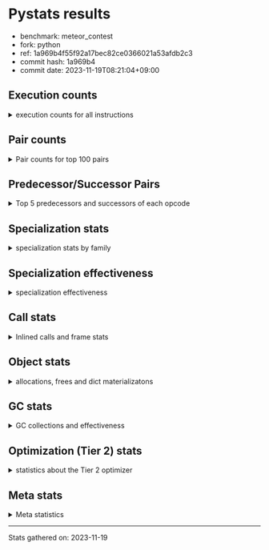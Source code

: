 
# Pystats results

- benchmark: meteor_contest
- fork: python
- ref: 1a969b4f55f92a17bec82ce0366021a53afdb2c3
- commit hash: 1a969b4
- commit date: 2023-11-19T08:21:04+09:00

## Execution counts

<details>
<summary> execution counts for all instructions </summary>

|Name | Count | Self | Cumulative | Miss ratio | 
|---|---:|---:|---:|---:|
| LOAD_FAST | 76,117,560 | 18.6% | 18.6% |  |
| STORE_FAST | 45,103,820 | 11.0% | 29.6% |  |
| LOAD_FAST_LOAD_FAST | 41,285,260 | 10.1% | 39.7% |  |
| FOR_ITER | 24,710,020 | 6.0% | 45.8% |  |
| LOAD_CONST | 20,898,960 | 5.1% | 50.9% |  |
| JUMP_BACKWARD | 20,588,180 | 5.0% | 55.9% |  |
| STORE_SUBSCR_LIST_INT | 20,586,380 | 5.0% | 61.0% |  |
| LOAD_GLOBAL_BUILTIN | 18,796,020 | 4.6% | 65.6% |  |
| POP_JUMP_IF_TRUE | 17,375,780 | 4.2% | 69.8% |  |
| ENTER_EXECUTOR | 16,857,680 | 4.1% | 73.9% |  |
| CALL_LEN | 14,676,100 | 3.6% | 77.5% |  |
| COMPARE_OP_INT | 14,675,920 | 3.6% | 81.1% |  |
| FOR_ITER_LIST | 13,875,380 | 3.4% | 84.5% |  |
| BINARY_SUBSCR_LIST_INT | 9,146,460 | 2.2% | 86.7% |  |
| GET_ITER | 8,844,640 | 2.2% | 88.9% |  |
| BINARY_OP | 8,232,300 | 2.0% | 90.9% |  |
| BINARY_SLICE | 6,328,520 | 1.5% | 92.5% |  |
| POP_TOP | 5,040,000 | 1.2% | 93.7% |  |
| POP_JUMP_IF_FALSE | 4,117,360 | 1.0% | 94.7% |  |
| CALL | 4,117,220 | 1.0% | 95.7% |  |
| LOAD_ATTR_METHOD_NO_DICT | 2,522,720 | 0.6% | 96.3% |  |
| CALL_METHOD_DESCRIPTOR_O | 2,517,960 | 0.6% | 96.9% |  |
| LOAD_GLOBAL_MODULE | 2,515,880 | 0.6% | 97.6% |  |
| RESUME_CHECK | 2,515,780 | 0.6% | 98.2% |  |
| RETURN_CONST | 2,515,680 | 0.6% | 98.8% |  |
| CALL_PY_WITH_DEFAULTS | 2,515,640 | 0.6% | 99.4% |  |
| COMPARE_OP | 2,407,140 | 0.6% | 100.0% |  |
| PUSH_NULL | 5,200 | 0.0% | 100.0% |  |
| CALL_BUILTIN_FAST_WITH_KEYWORDS | 4,760 | 0.0% | 100.0% |  |
| CALL_METHOD_DESCRIPTOR_FAST | 4,760 | 0.0% | 100.0% |  |
| CALL_BUILTIN_CLASS | 2,680 | 0.0% | 100.0% |  |
| BINARY_SUBSCR | 2,620 | 0.0% | 100.0% |  |
| BUILD_SLICE | 2,400 | 0.0% | 100.0% |  |
| LOAD_GLOBAL | 840 | 0.0% | 100.0% |  |
| LOAD_ATTR | 280 | 0.0% | 100.0% |  |
| BUILD_LIST | 240 | 0.0% | 100.0% |  |
| LOAD_DEREF | 240 | 0.0% | 100.0% |  |
| LOAD_ATTR_MODULE | 180 | 0.0% | 100.0% |  |
| RETURN_VALUE | 160 | 0.0% | 100.0% |  |
| CALL_FUNCTION_EX | 160 | 0.0% | 100.0% |  |
| FOR_ITER_RANGE | 140 | 0.0% | 100.0% |  |
| NOP | 80 | 0.0% | 100.0% |  |
| CALL_INTRINSIC_1 | 80 | 0.0% | 100.0% |  |
| COPY_FREE_VARS | 80 | 0.0% | 100.0% |  |
| LIST_EXTEND | 80 | 0.0% | 100.0% |  |
| LOAD_FAST_CHECK | 80 | 0.0% | 100.0% |  |
| RESUME | 60 | 0.0% | 100.0% |  |
| BINARY_OP_SUBTRACT_FLOAT | 60 | 0.0% | 100.0% |  |
| STORE_SUBSCR | 40 | 0.0% | 100.0% |  |


</details>

## Pair counts

<details>
<summary> Pair counts for top 100 pairs </summary>

|Pair | Count | Self | Cumulative | 
|---|---:|---:|---:|
| LOAD_FAST_LOAD_FAST LOAD_FAST | 29,732,640 | 7.3% | 7.3% |
| STORE_FAST LOAD_FAST_LOAD_FAST | 25,508,460 | 6.2% | 13.5% |
| FOR_ITER STORE_FAST | 20,586,460 | 5.0% | 18.5% |
| JUMP_BACKWARD FOR_ITER | 20,586,420 | 5.0% | 23.6% |
| STORE_SUBSCR_LIST_INT JUMP_BACKWARD | 20,586,380 | 5.0% | 28.6% |
| LOAD_FAST STORE_SUBSCR_LIST_INT | 20,586,360 | 5.0% | 33.6% |
| LOAD_GLOBAL_BUILTIN LOAD_FAST | 14,678,540 | 3.6% | 37.2% |
| STORE_FAST LOAD_FAST | 11,365,040 | 2.8% | 40.0% |
| POP_JUMP_IF_TRUE ENTER_EXECUTOR | 11,042,140 | 2.7% | 42.7% |
| LOAD_FAST CALL_LEN | 10,561,120 | 2.6% | 45.3% |
| COMPARE_OP_INT POP_JUMP_IF_TRUE | 10,558,660 | 2.6% | 47.9% |
| LOAD_FAST GET_ITER | 8,844,640 | 2.2% | 50.0% |
| ENTER_EXECUTOR FOR_ITER_LIST | 8,842,180 | 2.2% | 52.2% |
| CALL_LEN LOAD_CONST | 8,232,120 | 2.0% | 54.2% |
| LOAD_CONST COMPARE_OP_INT | 8,232,080 | 2.0% | 56.2% |
| STORE_FAST LOAD_GLOBAL_BUILTIN | 8,229,760 | 2.0% | 58.2% |
| CALL_LEN LOAD_FAST | 6,443,800 | 1.6% | 59.8% |
| LOAD_FAST COMPARE_OP_INT | 6,443,760 | 1.6% | 61.4% |
| FOR_ITER_LIST LOAD_GLOBAL_BUILTIN | 6,441,400 | 1.6% | 63.0% |
| LOAD_CONST LOAD_CONST | 6,333,320 | 1.5% | 64.5% |
| LOAD_FAST LOAD_CONST | 6,331,000 | 1.5% | 66.1% |
| BINARY_SLICE STORE_FAST | 6,328,520 | 1.5% | 67.6% |
| LOAD_CONST BINARY_SLICE | 6,328,520 | 1.5% | 69.2% |
| POP_JUMP_IF_TRUE LOAD_FAST | 6,328,520 | 1.5% | 70.7% |
| BINARY_SUBSCR_LIST_INT STORE_FAST | 5,031,600 | 1.2% | 71.9% |
| GET_ITER FOR_ITER_LIST | 5,031,560 | 1.2% | 73.2% |
| LOAD_FAST_LOAD_FAST BINARY_SUBSCR_LIST_INT | 5,031,560 | 1.2% | 74.4% |
| LOAD_FAST LOAD_FAST_LOAD_FAST | 5,031,280 | 1.2% | 75.6% |
| FOR_ITER_LIST STORE_FAST | 4,922,020 | 1.2% | 76.8% |
| ENTER_EXECUTOR POP_JUMP_IF_TRUE | 4,410,960 | 1.1% | 77.9% |
| COMPARE_OP_INT POP_JUMP_IF_FALSE | 4,117,260 | 1.0% | 78.9% |
| FOR_ITER LOAD_GLOBAL_BUILTIN | 4,117,240 | 1.0% | 79.9% |
| LOAD_FAST CALL | 4,115,480 | 1.0% | 80.9% |
| CALL STORE_FAST | 4,115,040 | 1.0% | 81.9% |
| BINARY_OP STORE_FAST | 4,114,980 | 1.0% | 83.0% |
| LOAD_FAST_LOAD_FAST BINARY_OP | 4,114,880 | 1.0% | 84.0% |
| POP_JUMP_IF_FALSE LOAD_FAST_LOAD_FAST | 4,114,880 | 1.0% | 85.0% |
| BINARY_SUBSCR_LIST_INT BINARY_OP | 4,114,860 | 1.0% | 86.0% |
| LOAD_GLOBAL_BUILTIN LOAD_FAST_LOAD_FAST | 4,114,860 | 1.0% | 87.0% |
| BINARY_OP CALL_LEN | 4,114,840 | 1.0% | 88.0% |
| LOAD_FAST BINARY_SUBSCR_LIST_INT | 4,114,840 | 1.0% | 89.0% |
| GET_ITER FOR_ITER | 3,813,020 | 0.9% | 89.9% |
| ENTER_EXECUTOR ENTER_EXECUTOR | 3,300,180 | 0.8% | 90.7% |
| LOAD_FAST LOAD_FAST | 2,520,400 | 0.6% | 91.3% |
| LOAD_ATTR_METHOD_NO_DICT LOAD_FAST | 2,520,340 | 0.6% | 92.0% |
| LOAD_FAST LOAD_ATTR_METHOD_NO_DICT | 2,520,280 | 0.6% | 92.6% |
| RETURN_CONST POP_TOP | 2,515,680 | 0.6% | 93.2% |
| RESUME_CHECK LOAD_FAST_LOAD_FAST | 2,515,660 | 0.6% | 93.8% |
| CALL_PY_WITH_DEFAULTS RESUME_CHECK | 2,515,640 | 0.6% | 94.4% |
| LOAD_GLOBAL_MODULE LOAD_FAST | 2,515,640 | 0.6% | 95.0% |
| LOAD_FAST CALL_PY_WITH_DEFAULTS | 2,515,600 | 0.6% | 95.7% |
| CALL_METHOD_DESCRIPTOR_O POP_TOP | 2,515,580 | 0.6% | 96.3% |
| POP_TOP LOAD_GLOBAL_MODULE | 2,515,560 | 0.6% | 96.9% |
| LOAD_FAST CALL_METHOD_DESCRIPTOR_O | 2,515,560 | 0.6% | 97.5% |
| POP_TOP ENTER_EXECUTOR | 2,515,260 | 0.6% | 98.1% |
| FOR_ITER_LIST RETURN_CONST | 2,511,920 | 0.6% | 98.7% |
| COMPARE_OP POP_JUMP_IF_TRUE | 2,406,160 | 0.6% | 99.3% |
| LOAD_FAST_LOAD_FAST COMPARE_OP | 2,406,100 | 0.6% | 99.9% |
| ENTER_EXECUTOR FOR_ITER | 304,360 | 0.1% | 100.0% |
| FOR_ITER FOR_ITER | 6,220 | 0.0% | 100.0% |
| PUSH_NULL LOAD_FAST | 4,960 | 0.0% | 100.0% |
| LOAD_FAST PUSH_NULL | 4,800 | 0.0% | 100.0% |
| CALL_BUILTIN_FAST_WITH_KEYWORDS LOAD_FAST | 4,760 | 0.0% | 100.0% |
| CALL_METHOD_DESCRIPTOR_FAST POP_TOP | 4,760 | 0.0% | 100.0% |
| LOAD_FAST CALL_BUILTIN_FAST_WITH_KEYWORDS | 4,720 | 0.0% | 100.0% |
| LOAD_FAST CALL_METHOD_DESCRIPTOR_FAST | 4,720 | 0.0% | 100.0% |
| POP_TOP RETURN_CONST | 3,760 | 0.0% | 100.0% |
| POP_JUMP_IF_TRUE POP_TOP | 3,760 | 0.0% | 100.0% |
| LOAD_GLOBAL_BUILTIN LOAD_GLOBAL_BUILTIN | 2,520 | 0.0% | 100.0% |
| BINARY_SUBSCR STORE_FAST | 2,440 | 0.0% | 100.0% |
| BINARY_OP BINARY_OP | 2,420 | 0.0% | 100.0% |
| POP_TOP LOAD_FAST | 2,400 | 0.0% | 100.0% |
| BUILD_SLICE BINARY_SUBSCR | 2,400 | 0.0% | 100.0% |
| LOAD_CONST BUILD_SLICE | 2,400 | 0.0% | 100.0% |
| LOAD_FAST CALL_BUILTIN_CLASS | 2,400 | 0.0% | 100.0% |
| POP_JUMP_IF_FALSE LOAD_CONST | 2,400 | 0.0% | 100.0% |
| CALL_METHOD_DESCRIPTOR_O STORE_FAST | 2,380 | 0.0% | 100.0% |
| POP_TOP LOAD_GLOBAL_BUILTIN | 2,360 | 0.0% | 100.0% |
| LOAD_CONST LOAD_ATTR_METHOD_NO_DICT | 2,360 | 0.0% | 100.0% |
| CALL_BUILTIN_CLASS CALL_METHOD_DESCRIPTOR_O | 2,360 | 0.0% | 100.0% |
| LOAD_ATTR_METHOD_NO_DICT LOAD_GLOBAL_BUILTIN | 2,360 | 0.0% | 100.0% |
| JUMP_BACKWARD FOR_ITER_LIST | 1,600 | 0.0% | 100.0% |
| CALL CALL | 1,360 | 0.0% | 100.0% |
| POP_JUMP_IF_TRUE JUMP_BACKWARD | 1,360 | 0.0% | 100.0% |
| COMPARE_OP COMPARE_OP | 800 | 0.0% | 100.0% |
| POP_TOP JUMP_BACKWARD | 420 | 0.0% | 100.0% |
| LOAD_GLOBAL LOAD_GLOBAL_BUILTIN | 300 | 0.0% | 100.0% |
| PUSH_NULL CALL | 240 | 0.0% | 100.0% |
| STORE_FAST LOAD_GLOBAL | 240 | 0.0% | 100.0% |
| LOAD_GLOBAL LOAD_FAST | 220 | 0.0% | 100.0% |
| CALL_BUILTIN_CLASS STORE_FAST | 180 | 0.0% | 100.0% |
| LOAD_ATTR_MODULE PUSH_NULL | 180 | 0.0% | 100.0% |
| CALL LOAD_FAST | 160 | 0.0% | 100.0% |
| LOAD_DEREF PUSH_NULL | 160 | 0.0% | 100.0% |
| CALL POP_TOP | 140 | 0.0% | 100.0% |
| CALL CALL_LEN | 140 | 0.0% | 100.0% |
| CALL CALL_BUILTIN_CLASS | 120 | 0.0% | 100.0% |
| LOAD_FAST LOAD_ATTR | 120 | 0.0% | 100.0% |
| LOAD_GLOBAL LOAD_GLOBAL_MODULE | 120 | 0.0% | 100.0% |
| LOAD_GLOBAL_MODULE LOAD_ATTR_MODULE | 120 | 0.0% | 100.0% |


</details>

## Predecessor/Successor Pairs

<details>
<summary> Top 5 predecessors and successors of each opcode </summary>

### BINARY_SLICE

<details>
<summary> Successors and predecessors for BINARY_SLICE </summary>

|Predecessors | Count | Percentage | 
|---|---:|---:|
| LOAD_CONST | 6,328,520 | 100.0% |

|Successors | Count | Percentage | 
|---|---:|---:|
| STORE_FAST | 6,328,520 | 100.0% |


</details>

### BINARY_SUBSCR

<details>
<summary> Successors and predecessors for BINARY_SUBSCR </summary>

|Predecessors | Count | Percentage | 
|---|---:|---:|
| BUILD_SLICE | 2,400 | 91.6% |
| BINARY_SUBSCR | 100 | 3.8% |
| LOAD_FAST_LOAD_FAST | 80 | 3.1% |
| LOAD_FAST | 40 | 1.5% |

|Successors | Count | Percentage | 
|---|---:|---:|
| STORE_FAST | 2,440 | 93.1% |
| BINARY_SUBSCR | 100 | 3.8% |
| BINARY_SUBSCR_LIST_INT | 60 | 2.3% |
| BINARY_OP | 20 | 0.8% |


</details>

### GET_ITER

<details>
<summary> Successors and predecessors for GET_ITER </summary>

|Predecessors | Count | Percentage | 
|---|---:|---:|
| LOAD_FAST | 8,844,640 | 100.0% |

|Successors | Count | Percentage | 
|---|---:|---:|
| FOR_ITER_LIST | 5,031,560 | 56.9% |
| FOR_ITER | 3,813,020 | 43.1% |
| FOR_ITER_RANGE | 60 | 0.0% |


</details>

### NOP

<details>
<summary> Successors and predecessors for NOP </summary>

|Predecessors | Count | Percentage | 
|---|---:|---:|
| POP_TOP | 80 | 100.0% |

|Successors | Count | Percentage | 
|---|---:|---:|
| LOAD_DEREF | 80 | 100.0% |


</details>

### POP_TOP

<details>
<summary> Successors and predecessors for POP_TOP </summary>

|Predecessors | Count | Percentage | 
|---|---:|---:|
| RETURN_CONST | 2,515,680 | 49.9% |
| CALL_METHOD_DESCRIPTOR_O | 2,515,580 | 49.9% |
| CALL_METHOD_DESCRIPTOR_FAST | 4,760 | 0.1% |
| POP_JUMP_IF_TRUE | 3,760 | 0.1% |
| CALL | 140 | 0.0% |

|Successors | Count | Percentage | 
|---|---:|---:|
| LOAD_GLOBAL_MODULE | 2,515,560 | 49.9% |
| ENTER_EXECUTOR | 2,515,260 | 49.9% |
| RETURN_CONST | 3,760 | 0.1% |
| LOAD_FAST | 2,400 | 0.0% |
| LOAD_GLOBAL_BUILTIN | 2,360 | 0.0% |


</details>

### PUSH_NULL

<details>
<summary> Successors and predecessors for PUSH_NULL </summary>

|Predecessors | Count | Percentage | 
|---|---:|---:|
| LOAD_FAST | 4,800 | 92.3% |
| LOAD_ATTR_MODULE | 180 | 3.5% |
| LOAD_DEREF | 160 | 3.1% |
| LOAD_ATTR | 60 | 1.2% |

|Successors | Count | Percentage | 
|---|---:|---:|
| LOAD_FAST | 4,960 | 95.4% |
| CALL | 240 | 4.6% |


</details>

### RETURN_VALUE

<details>
<summary> Successors and predecessors for RETURN_VALUE </summary>

|Predecessors | Count | Percentage | 
|---|---:|---:|
| RETURN_VALUE | 80 | 50.0% |
| LOAD_FAST | 80 | 50.0% |

|Successors | Count | Percentage | 
|---|---:|---:|
| RETURN_VALUE | 80 | 50.0% |
| LOAD_GLOBAL | 40 | 25.0% |
| LOAD_GLOBAL_MODULE | 40 | 25.0% |


</details>

### STORE_SUBSCR

<details>
<summary> Successors and predecessors for STORE_SUBSCR </summary>

|Predecessors | Count | Percentage | 
|---|---:|---:|
| LOAD_FAST | 40 | 100.0% |

|Successors | Count | Percentage | 
|---|---:|---:|
| JUMP_BACKWARD | 20 | 50.0% |
| STORE_SUBSCR_LIST_INT | 20 | 50.0% |


</details>

### BINARY_OP

<details>
<summary> Successors and predecessors for BINARY_OP </summary>

|Predecessors | Count | Percentage | 
|---|---:|---:|
| LOAD_FAST_LOAD_FAST | 4,114,880 | 50.0% |
| BINARY_SUBSCR_LIST_INT | 4,114,860 | 50.0% |
| BINARY_OP | 2,420 | 0.0% |
| CALL_LEN | 60 | 0.0% |
| LOAD_FAST | 40 | 0.0% |

|Successors | Count | Percentage | 
|---|---:|---:|
| STORE_FAST | 4,114,980 | 50.0% |
| CALL_LEN | 4,114,840 | 50.0% |
| BINARY_OP | 2,420 | 0.0% |
| CALL | 40 | 0.0% |
| BINARY_OP_SUBTRACT_FLOAT | 20 | 0.0% |


</details>

### BUILD_LIST

<details>
<summary> Successors and predecessors for BUILD_LIST </summary>

|Predecessors | Count | Percentage | 
|---|---:|---:|
| LOAD_CONST | 80 | 33.3% |
| LOAD_FAST | 80 | 33.3% |
| STORE_FAST | 80 | 33.3% |

|Successors | Count | Percentage | 
|---|---:|---:|
| LOAD_DEREF | 80 | 33.3% |
| STORE_FAST | 80 | 33.3% |
| LOAD_GLOBAL | 40 | 16.7% |
| LOAD_GLOBAL_BUILTIN | 40 | 16.7% |


</details>

### BUILD_SLICE

<details>
<summary> Successors and predecessors for BUILD_SLICE </summary>

|Predecessors | Count | Percentage | 
|---|---:|---:|
| LOAD_CONST | 2,400 | 100.0% |

|Successors | Count | Percentage | 
|---|---:|---:|
| BINARY_SUBSCR | 2,400 | 100.0% |


</details>

### CALL

<details>
<summary> Successors and predecessors for CALL </summary>

|Predecessors | Count | Percentage | 
|---|---:|---:|
| LOAD_FAST | 4,115,480 | 100.0% |
| CALL | 1,360 | 0.0% |
| PUSH_NULL | 240 | 0.0% |
| CALL_BUILTIN_CLASS | 60 | 0.0% |
| BINARY_OP | 40 | 0.0% |

|Successors | Count | Percentage | 
|---|---:|---:|
| STORE_FAST | 4,115,040 | 99.9% |
| CALL | 1,360 | 0.0% |
| LOAD_FAST | 160 | 0.0% |
| POP_TOP | 140 | 0.0% |
| CALL_LEN | 140 | 0.0% |


</details>

### CALL_FUNCTION_EX

<details>
<summary> Successors and predecessors for CALL_FUNCTION_EX </summary>

|Predecessors | Count | Percentage | 
|---|---:|---:|
| CALL_INTRINSIC_1 | 80 | 50.0% |
| LOAD_FAST | 80 | 50.0% |

|Successors | Count | Percentage | 
|---|---:|---:|
| COPY_FREE_VARS | 80 | 50.0% |
| RESUME_CHECK | 60 | 37.5% |
| RESUME | 20 | 12.5% |


</details>

### CALL_INTRINSIC_1

<details>
<summary> Successors and predecessors for CALL_INTRINSIC_1 </summary>

|Predecessors | Count | Percentage | 
|---|---:|---:|
| LIST_EXTEND | 80 | 100.0% |

|Successors | Count | Percentage | 
|---|---:|---:|
| CALL_FUNCTION_EX | 80 | 100.0% |


</details>

### COMPARE_OP

<details>
<summary> Successors and predecessors for COMPARE_OP </summary>

|Predecessors | Count | Percentage | 
|---|---:|---:|
| LOAD_FAST_LOAD_FAST | 2,406,100 | 100.0% |
| COMPARE_OP | 800 | 0.0% |
| LOAD_CONST | 80 | 0.0% |
| LOAD_FAST | 80 | 0.0% |
| LOAD_GLOBAL_MODULE | 60 | 0.0% |

|Successors | Count | Percentage | 
|---|---:|---:|
| POP_JUMP_IF_TRUE | 2,406,160 | 100.0% |
| COMPARE_OP | 800 | 0.0% |
| POP_JUMP_IF_FALSE | 100 | 0.0% |
| COMPARE_OP_INT | 80 | 0.0% |


</details>

### COPY_FREE_VARS

<details>
<summary> Successors and predecessors for COPY_FREE_VARS </summary>

|Predecessors | Count | Percentage | 
|---|---:|---:|
| CALL_FUNCTION_EX | 80 | 100.0% |

|Successors | Count | Percentage | 
|---|---:|---:|
| RESUME_CHECK | 60 | 75.0% |
| RESUME | 20 | 25.0% |


</details>

### ENTER_EXECUTOR

<details>
<summary> Successors and predecessors for ENTER_EXECUTOR </summary>

|Predecessors | Count | Percentage | 
|---|---:|---:|
| POP_JUMP_IF_TRUE | 11,042,140 | 65.5% |
| ENTER_EXECUTOR | 3,300,180 | 19.6% |
| POP_TOP | 2,515,260 | 14.9% |
| JUMP_BACKWARD | 100 | 0.0% |

|Successors | Count | Percentage | 
|---|---:|---:|
| FOR_ITER_LIST | 8,842,180 | 52.5% |
| POP_JUMP_IF_TRUE | 4,410,960 | 26.2% |
| ENTER_EXECUTOR | 3,300,180 | 19.6% |
| FOR_ITER | 304,360 | 1.8% |


</details>

### FOR_ITER

<details>
<summary> Successors and predecessors for FOR_ITER </summary>

|Predecessors | Count | Percentage | 
|---|---:|---:|
| JUMP_BACKWARD | 20,586,420 | 83.3% |
| GET_ITER | 3,813,020 | 15.4% |
| ENTER_EXECUTOR | 304,360 | 1.2% |
| FOR_ITER | 6,220 | 0.0% |

|Successors | Count | Percentage | 
|---|---:|---:|
| STORE_FAST | 20,586,460 | 83.3% |
| LOAD_GLOBAL_BUILTIN | 4,117,240 | 16.7% |
| FOR_ITER | 6,220 | 0.0% |
| LOAD_GLOBAL | 40 | 0.0% |
| FOR_ITER_LIST | 40 | 0.0% |


</details>

### JUMP_BACKWARD

<details>
<summary> Successors and predecessors for JUMP_BACKWARD </summary>

|Predecessors | Count | Percentage | 
|---|---:|---:|
| STORE_SUBSCR_LIST_INT | 20,586,380 | 100.0% |
| POP_JUMP_IF_TRUE | 1,360 | 0.0% |
| POP_TOP | 420 | 0.0% |
| STORE_SUBSCR | 20 | 0.0% |

|Successors | Count | Percentage | 
|---|---:|---:|
| FOR_ITER | 20,586,420 | 100.0% |
| FOR_ITER_LIST | 1,600 | 0.0% |
| ENTER_EXECUTOR | 100 | 0.0% |
| FOR_ITER_RANGE | 60 | 0.0% |


</details>

### LIST_EXTEND

<details>
<summary> Successors and predecessors for LIST_EXTEND </summary>

|Predecessors | Count | Percentage | 
|---|---:|---:|
| LOAD_DEREF | 80 | 100.0% |

|Successors | Count | Percentage | 
|---|---:|---:|
| CALL_INTRINSIC_1 | 80 | 100.0% |


</details>

### LOAD_ATTR

<details>
<summary> Successors and predecessors for LOAD_ATTR </summary>

|Predecessors | Count | Percentage | 
|---|---:|---:|
| LOAD_FAST | 120 | 42.9% |
| LOAD_GLOBAL | 60 | 21.4% |
| LOAD_GLOBAL_MODULE | 60 | 21.4% |
| LOAD_CONST | 40 | 14.3% |

|Successors | Count | Percentage | 
|---|---:|---:|
| LOAD_ATTR_METHOD_NO_DICT | 80 | 28.6% |
| PUSH_NULL | 60 | 21.4% |
| LOAD_FAST | 60 | 21.4% |
| LOAD_ATTR_MODULE | 60 | 21.4% |
| LOAD_GLOBAL | 20 | 7.1% |


</details>

### LOAD_CONST

<details>
<summary> Successors and predecessors for LOAD_CONST </summary>

|Predecessors | Count | Percentage | 
|---|---:|---:|
| CALL_LEN | 8,232,120 | 39.4% |
| LOAD_CONST | 6,333,320 | 30.3% |
| LOAD_FAST | 6,331,000 | 30.3% |
| POP_JUMP_IF_FALSE | 2,400 | 0.0% |
| STORE_FAST | 80 | 0.0% |

|Successors | Count | Percentage | 
|---|---:|---:|
| COMPARE_OP_INT | 8,232,080 | 39.4% |
| LOAD_CONST | 6,333,320 | 30.3% |
| BINARY_SLICE | 6,328,520 | 30.3% |
| BUILD_SLICE | 2,400 | 0.0% |
| LOAD_ATTR_METHOD_NO_DICT | 2,360 | 0.0% |


</details>

### LOAD_DEREF

<details>
<summary> Successors and predecessors for LOAD_DEREF </summary>

|Predecessors | Count | Percentage | 
|---|---:|---:|
| NOP | 80 | 33.3% |
| BUILD_LIST | 80 | 33.3% |
| RESUME_CHECK | 60 | 25.0% |
| RESUME | 20 | 8.3% |

|Successors | Count | Percentage | 
|---|---:|---:|
| PUSH_NULL | 160 | 66.7% |
| LIST_EXTEND | 80 | 33.3% |


</details>

### LOAD_FAST

<details>
<summary> Successors and predecessors for LOAD_FAST </summary>

|Predecessors | Count | Percentage | 
|---|---:|---:|
| LOAD_FAST_LOAD_FAST | 29,732,640 | 39.1% |
| LOAD_GLOBAL_BUILTIN | 14,678,540 | 19.3% |
| STORE_FAST | 11,365,040 | 14.9% |
| CALL_LEN | 6,443,800 | 8.5% |
| POP_JUMP_IF_TRUE | 6,328,520 | 8.3% |

|Successors | Count | Percentage | 
|---|---:|---:|
| STORE_SUBSCR_LIST_INT | 20,586,360 | 27.0% |
| CALL_LEN | 10,561,120 | 13.9% |
| GET_ITER | 8,844,640 | 11.6% |
| COMPARE_OP_INT | 6,443,760 | 8.5% |
| LOAD_CONST | 6,331,000 | 8.3% |


</details>

### LOAD_FAST_CHECK

<details>
<summary> Successors and predecessors for LOAD_FAST_CHECK </summary>

|Predecessors | Count | Percentage | 
|---|---:|---:|
| STORE_FAST | 80 | 100.0% |

|Successors | Count | Percentage | 
|---|---:|---:|
| LOAD_GLOBAL | 40 | 50.0% |
| LOAD_GLOBAL_MODULE | 40 | 50.0% |


</details>

### LOAD_FAST_LOAD_FAST

<details>
<summary> Successors and predecessors for LOAD_FAST_LOAD_FAST </summary>

|Predecessors | Count | Percentage | 
|---|---:|---:|
| STORE_FAST | 25,508,460 | 61.8% |
| LOAD_FAST | 5,031,280 | 12.2% |
| POP_JUMP_IF_FALSE | 4,114,880 | 10.0% |
| LOAD_GLOBAL_BUILTIN | 4,114,860 | 10.0% |
| RESUME_CHECK | 2,515,660 | 6.1% |

|Successors | Count | Percentage | 
|---|---:|---:|
| LOAD_FAST | 29,732,640 | 72.0% |
| BINARY_SUBSCR_LIST_INT | 5,031,560 | 12.2% |
| BINARY_OP | 4,114,880 | 10.0% |
| COMPARE_OP | 2,406,100 | 5.8% |
| BINARY_SUBSCR | 80 | 0.0% |


</details>

### LOAD_GLOBAL

<details>
<summary> Successors and predecessors for LOAD_GLOBAL </summary>

|Predecessors | Count | Percentage | 
|---|---:|---:|
| STORE_FAST | 240 | 28.6% |
| LOAD_GLOBAL | 100 | 11.9% |
| LOAD_GLOBAL_BUILTIN | 100 | 11.9% |
| POP_TOP | 80 | 9.5% |
| RETURN_VALUE | 40 | 4.8% |

|Successors | Count | Percentage | 
|---|---:|---:|
| LOAD_GLOBAL_BUILTIN | 300 | 35.7% |
| LOAD_FAST | 220 | 26.2% |
| LOAD_GLOBAL_MODULE | 120 | 14.3% |
| LOAD_GLOBAL | 100 | 11.9% |
| LOAD_ATTR | 60 | 7.1% |


</details>

### POP_JUMP_IF_FALSE

<details>
<summary> Successors and predecessors for POP_JUMP_IF_FALSE </summary>

|Predecessors | Count | Percentage | 
|---|---:|---:|
| COMPARE_OP_INT | 4,117,260 | 100.0% |
| COMPARE_OP | 100 | 0.0% |

|Successors | Count | Percentage | 
|---|---:|---:|
| LOAD_FAST_LOAD_FAST | 4,114,880 | 99.9% |
| LOAD_CONST | 2,400 | 0.1% |
| LOAD_FAST | 80 | 0.0% |


</details>

### POP_JUMP_IF_TRUE

<details>
<summary> Successors and predecessors for POP_JUMP_IF_TRUE </summary>

|Predecessors | Count | Percentage | 
|---|---:|---:|
| COMPARE_OP_INT | 10,558,660 | 60.8% |
| ENTER_EXECUTOR | 4,410,960 | 25.4% |
| COMPARE_OP | 2,406,160 | 13.8% |

|Successors | Count | Percentage | 
|---|---:|---:|
| ENTER_EXECUTOR | 11,042,140 | 63.5% |
| LOAD_FAST | 6,328,520 | 36.4% |
| POP_TOP | 3,760 | 0.0% |
| JUMP_BACKWARD | 1,360 | 0.0% |


</details>

### RETURN_CONST

<details>
<summary> Successors and predecessors for RETURN_CONST </summary>

|Predecessors | Count | Percentage | 
|---|---:|---:|
| FOR_ITER_LIST | 2,511,920 | 99.9% |
| POP_TOP | 3,760 | 0.1% |

|Successors | Count | Percentage | 
|---|---:|---:|
| POP_TOP | 2,515,680 | 100.0% |


</details>

### STORE_FAST

<details>
<summary> Successors and predecessors for STORE_FAST </summary>

|Predecessors | Count | Percentage | 
|---|---:|---:|
| FOR_ITER | 20,586,460 | 45.6% |
| BINARY_SLICE | 6,328,520 | 14.0% |
| BINARY_SUBSCR_LIST_INT | 5,031,600 | 11.2% |
| FOR_ITER_LIST | 4,922,020 | 10.9% |
| CALL | 4,115,040 | 9.1% |

|Successors | Count | Percentage | 
|---|---:|---:|
| LOAD_FAST_LOAD_FAST | 25,508,460 | 56.6% |
| LOAD_FAST | 11,365,040 | 25.2% |
| LOAD_GLOBAL_BUILTIN | 8,229,760 | 18.2% |
| LOAD_GLOBAL | 240 | 0.0% |
| BUILD_LIST | 80 | 0.0% |


</details>

### RESUME

<details>
<summary> Successors and predecessors for RESUME </summary>

|Predecessors | Count | Percentage | 
|---|---:|---:|
| CALL | 20 | 33.3% |
| CALL_FUNCTION_EX | 20 | 33.3% |
| COPY_FREE_VARS | 20 | 33.3% |

|Successors | Count | Percentage | 
|---|---:|---:|
| LOAD_DEREF | 20 | 33.3% |
| LOAD_FAST_LOAD_FAST | 20 | 33.3% |
| LOAD_GLOBAL | 20 | 33.3% |


</details>

### BINARY_OP_SUBTRACT_FLOAT

<details>
<summary> Successors and predecessors for BINARY_OP_SUBTRACT_FLOAT </summary>

|Predecessors | Count | Percentage | 
|---|---:|---:|
| LOAD_FAST | 40 | 66.7% |
| BINARY_OP | 20 | 33.3% |

|Successors | Count | Percentage | 
|---|---:|---:|
| STORE_FAST | 60 | 100.0% |


</details>

### BINARY_SUBSCR_LIST_INT

<details>
<summary> Successors and predecessors for BINARY_SUBSCR_LIST_INT </summary>

|Predecessors | Count | Percentage | 
|---|---:|---:|
| LOAD_FAST_LOAD_FAST | 5,031,560 | 55.0% |
| LOAD_FAST | 4,114,840 | 45.0% |
| BINARY_SUBSCR | 60 | 0.0% |

|Successors | Count | Percentage | 
|---|---:|---:|
| STORE_FAST | 5,031,600 | 55.0% |
| BINARY_OP | 4,114,860 | 45.0% |


</details>

### CALL_BUILTIN_CLASS

<details>
<summary> Successors and predecessors for CALL_BUILTIN_CLASS </summary>

|Predecessors | Count | Percentage | 
|---|---:|---:|
| LOAD_FAST | 2,400 | 89.6% |
| CALL | 120 | 4.5% |
| CALL_BUILTIN_CLASS | 80 | 3.0% |
| CALL_LEN | 80 | 3.0% |

|Successors | Count | Percentage | 
|---|---:|---:|
| CALL_METHOD_DESCRIPTOR_O | 2,360 | 88.1% |
| STORE_FAST | 180 | 6.7% |
| CALL_BUILTIN_CLASS | 80 | 3.0% |
| CALL | 60 | 2.2% |


</details>

### CALL_BUILTIN_FAST_WITH_KEYWORDS

<details>
<summary> Successors and predecessors for CALL_BUILTIN_FAST_WITH_KEYWORDS </summary>

|Predecessors | Count | Percentage | 
|---|---:|---:|
| LOAD_FAST | 4,720 | 99.2% |
| CALL | 40 | 0.8% |

|Successors | Count | Percentage | 
|---|---:|---:|
| LOAD_FAST | 4,760 | 100.0% |


</details>

### CALL_LEN

<details>
<summary> Successors and predecessors for CALL_LEN </summary>

|Predecessors | Count | Percentage | 
|---|---:|---:|
| LOAD_FAST | 10,561,120 | 72.0% |
| BINARY_OP | 4,114,840 | 28.0% |
| CALL | 140 | 0.0% |

|Successors | Count | Percentage | 
|---|---:|---:|
| LOAD_CONST | 8,232,120 | 56.1% |
| LOAD_FAST | 6,443,800 | 43.9% |
| CALL_BUILTIN_CLASS | 80 | 0.0% |
| BINARY_OP | 60 | 0.0% |
| CALL | 40 | 0.0% |


</details>

### CALL_METHOD_DESCRIPTOR_FAST

<details>
<summary> Successors and predecessors for CALL_METHOD_DESCRIPTOR_FAST </summary>

|Predecessors | Count | Percentage | 
|---|---:|---:|
| LOAD_FAST | 4,720 | 99.2% |
| CALL | 40 | 0.8% |

|Successors | Count | Percentage | 
|---|---:|---:|
| POP_TOP | 4,760 | 100.0% |


</details>

### CALL_METHOD_DESCRIPTOR_O

<details>
<summary> Successors and predecessors for CALL_METHOD_DESCRIPTOR_O </summary>

|Predecessors | Count | Percentage | 
|---|---:|---:|
| LOAD_FAST | 2,515,560 | 99.9% |
| CALL_BUILTIN_CLASS | 2,360 | 0.1% |
| CALL | 40 | 0.0% |

|Successors | Count | Percentage | 
|---|---:|---:|
| POP_TOP | 2,515,580 | 99.9% |
| STORE_FAST | 2,380 | 0.1% |


</details>

### CALL_PY_WITH_DEFAULTS

<details>
<summary> Successors and predecessors for CALL_PY_WITH_DEFAULTS </summary>

|Predecessors | Count | Percentage | 
|---|---:|---:|
| LOAD_FAST | 2,515,600 | 100.0% |
| CALL | 40 | 0.0% |

|Successors | Count | Percentage | 
|---|---:|---:|
| RESUME_CHECK | 2,515,640 | 100.0% |


</details>

### COMPARE_OP_INT

<details>
<summary> Successors and predecessors for COMPARE_OP_INT </summary>

|Predecessors | Count | Percentage | 
|---|---:|---:|
| LOAD_CONST | 8,232,080 | 56.1% |
| LOAD_FAST | 6,443,760 | 43.9% |
| COMPARE_OP | 80 | 0.0% |

|Successors | Count | Percentage | 
|---|---:|---:|
| POP_JUMP_IF_TRUE | 10,558,660 | 71.9% |
| POP_JUMP_IF_FALSE | 4,117,260 | 28.1% |


</details>

### FOR_ITER_LIST

<details>
<summary> Successors and predecessors for FOR_ITER_LIST </summary>

|Predecessors | Count | Percentage | 
|---|---:|---:|
| ENTER_EXECUTOR | 8,842,180 | 63.7% |
| GET_ITER | 5,031,560 | 36.3% |
| JUMP_BACKWARD | 1,600 | 0.0% |
| FOR_ITER | 40 | 0.0% |

|Successors | Count | Percentage | 
|---|---:|---:|
| LOAD_GLOBAL_BUILTIN | 6,441,400 | 46.4% |
| STORE_FAST | 4,922,020 | 35.5% |
| RETURN_CONST | 2,511,920 | 18.1% |
| LOAD_GLOBAL | 40 | 0.0% |


</details>

### FOR_ITER_RANGE

<details>
<summary> Successors and predecessors for FOR_ITER_RANGE </summary>

|Predecessors | Count | Percentage | 
|---|---:|---:|
| GET_ITER | 60 | 42.9% |
| JUMP_BACKWARD | 60 | 42.9% |
| FOR_ITER | 20 | 14.3% |

|Successors | Count | Percentage | 
|---|---:|---:|
| STORE_FAST | 60 | 42.9% |
| LOAD_GLOBAL | 40 | 28.6% |
| LOAD_GLOBAL_MODULE | 40 | 28.6% |


</details>

### LOAD_ATTR_METHOD_NO_DICT

<details>
<summary> Successors and predecessors for LOAD_ATTR_METHOD_NO_DICT </summary>

|Predecessors | Count | Percentage | 
|---|---:|---:|
| LOAD_FAST | 2,520,280 | 99.9% |
| LOAD_CONST | 2,360 | 0.1% |
| LOAD_ATTR | 80 | 0.0% |

|Successors | Count | Percentage | 
|---|---:|---:|
| LOAD_FAST | 2,520,340 | 99.9% |
| LOAD_GLOBAL_BUILTIN | 2,360 | 0.1% |
| LOAD_GLOBAL | 20 | 0.0% |


</details>

### LOAD_ATTR_MODULE

<details>
<summary> Successors and predecessors for LOAD_ATTR_MODULE </summary>

|Predecessors | Count | Percentage | 
|---|---:|---:|
| LOAD_GLOBAL_MODULE | 120 | 66.7% |
| LOAD_ATTR | 60 | 33.3% |

|Successors | Count | Percentage | 
|---|---:|---:|
| PUSH_NULL | 180 | 100.0% |


</details>

### LOAD_GLOBAL_BUILTIN

<details>
<summary> Successors and predecessors for LOAD_GLOBAL_BUILTIN </summary>

|Predecessors | Count | Percentage | 
|---|---:|---:|
| STORE_FAST | 8,229,760 | 43.8% |
| FOR_ITER_LIST | 6,441,400 | 34.3% |
| FOR_ITER | 4,117,240 | 21.9% |
| LOAD_GLOBAL_BUILTIN | 2,520 | 0.0% |
| POP_TOP | 2,360 | 0.0% |

|Successors | Count | Percentage | 
|---|---:|---:|
| LOAD_FAST | 14,678,540 | 78.1% |
| LOAD_FAST_LOAD_FAST | 4,114,860 | 21.9% |
| LOAD_GLOBAL_BUILTIN | 2,520 | 0.0% |
| LOAD_GLOBAL | 100 | 0.0% |


</details>

### LOAD_GLOBAL_MODULE

<details>
<summary> Successors and predecessors for LOAD_GLOBAL_MODULE </summary>

|Predecessors | Count | Percentage | 
|---|---:|---:|
| POP_TOP | 2,515,560 | 100.0% |
| LOAD_GLOBAL | 120 | 0.0% |
| STORE_FAST | 80 | 0.0% |
| RETURN_VALUE | 40 | 0.0% |
| LOAD_FAST_CHECK | 40 | 0.0% |

|Successors | Count | Percentage | 
|---|---:|---:|
| LOAD_FAST | 2,515,640 | 100.0% |
| LOAD_ATTR_MODULE | 120 | 0.0% |
| COMPARE_OP | 60 | 0.0% |
| LOAD_ATTR | 60 | 0.0% |


</details>

### RESUME_CHECK

<details>
<summary> Successors and predecessors for RESUME_CHECK </summary>

|Predecessors | Count | Percentage | 
|---|---:|---:|
| CALL_PY_WITH_DEFAULTS | 2,515,640 | 100.0% |
| CALL_FUNCTION_EX | 60 | 0.0% |
| COPY_FREE_VARS | 60 | 0.0% |
| CALL | 20 | 0.0% |

|Successors | Count | Percentage | 
|---|---:|---:|
| LOAD_FAST_LOAD_FAST | 2,515,660 | 100.0% |
| LOAD_DEREF | 60 | 0.0% |
| LOAD_GLOBAL_BUILTIN | 40 | 0.0% |
| LOAD_GLOBAL | 20 | 0.0% |


</details>

### STORE_SUBSCR_LIST_INT

<details>
<summary> Successors and predecessors for STORE_SUBSCR_LIST_INT </summary>

|Predecessors | Count | Percentage | 
|---|---:|---:|
| LOAD_FAST | 20,586,360 | 100.0% |
| STORE_SUBSCR | 20 | 0.0% |

|Successors | Count | Percentage | 
|---|---:|---:|
| JUMP_BACKWARD | 20,586,380 | 100.0% |


</details>


</details>

## Specialization stats

<details>
<summary> specialization stats by family </summary>

### BINARY_OP

<details>
<summary> specialization stats for BINARY_OP family </summary>

|Kind | Count | Ratio | 
|---|---:|---:|
|     deferred | 8,229,860 | 100.0% |
|          hit | 60 | 0.0% |

| | Count | Ratio | 
|---|---:|---:|
| Success | 20 | 0.8% |
| Failure | 2,420 | 99.2% |

|Failure kind | Count | Ratio | 
|---|---:|---:|
| and other | 1,200 | 49.6% |
| subtract other | 1,200 | 49.6% |
| multiply different types | 20 | 0.8% |


</details>

### BINARY_SLICE

<details>
<summary> specialization stats for BINARY_SLICE family </summary>


</details>

### BINARY_SUBSCR

<details>
<summary> specialization stats for BINARY_SUBSCR family </summary>

|Kind | Count | Ratio | 
|---|---:|---:|
|     deferred | 2,460 | 0.0% |
|          hit | 9,146,460 | 100.0% |

| | Count | Ratio | 
|---|---:|---:|
| Success | 60 | 37.5% |
| Failure | 100 | 62.5% |

|Failure kind | Count | Ratio | 
|---|---:|---:|
| string slice | 100 | 100.0% |


</details>

### CALL

<details>
<summary> specialization stats for CALL family </summary>

|Kind | Count | Ratio | 
|---|---:|---:|
|     deferred | 4,115,540 | 17.3% |
|          hit | 19,721,900 | 82.7% |

| | Count | Ratio | 
|---|---:|---:|
| Success | 420 | 25.0% |
| Failure | 1,260 | 75.0% |

|Failure kind | Count | Ratio | 
|---|---:|---:|
| cfunc varargs keywords | 1,200 | 95.2% |
| cfunc noargs | 60 | 4.8% |


</details>

### COMPARE_OP

<details>
<summary> specialization stats for COMPARE_OP family </summary>

|Kind | Count | Ratio | 
|---|---:|---:|
|     deferred | 2,406,260 | 14.1% |
|          hit | 14,675,920 | 85.9% |

| | Count | Ratio | 
|---|---:|---:|
| Success | 80 | 9.1% |
| Failure | 800 | 90.9% |

|Failure kind | Count | Ratio | 
|---|---:|---:|
| set | 780 | 97.5% |
| list | 20 | 2.5% |


</details>

### FOR_ITER

<details>
<summary> specialization stats for FOR_ITER family </summary>

|Kind | Count | Ratio | 
|---|---:|---:|
|     deferred | 24,703,740 | 64.0% |
|          hit | 13,875,520 | 36.0% |

| | Count | Ratio | 
|---|---:|---:|
| Success | 60 | 1.0% |
| Failure | 6,220 | 99.0% |

|Failure kind | Count | Ratio | 
|---|---:|---:|
| set | 6,220 | 100.0% |


</details>

### LOAD_ATTR

<details>
<summary> specialization stats for LOAD_ATTR family </summary>

|Kind | Count | Ratio | 
|---|---:|---:|
|     deferred | 140 | 0.0% |
|          hit | 2,522,900 | 100.0% |

| | Count | Ratio | 
|---|---:|---:|
| Success | 140 | 100.0% |
| Failure | 0 | 0.0% |


</details>

### LOAD_GLOBAL

<details>
<summary> specialization stats for LOAD_GLOBAL family </summary>

|Kind | Count | Ratio | 
|---|---:|---:|
|     deferred | 420 | 0.0% |
|          hit | 21,311,900 | 100.0% |

| | Count | Ratio | 
|---|---:|---:|
| Success | 420 | 100.0% |
| Failure | 0 | 0.0% |


</details>

### POP_JUMP_IF_FALSE

<details>
<summary> specialization stats for POP_JUMP_IF_FALSE family </summary>


</details>

### POP_JUMP_IF_TRUE

<details>
<summary> specialization stats for POP_JUMP_IF_TRUE family </summary>


</details>

### STORE_SUBSCR

<details>
<summary> specialization stats for STORE_SUBSCR family </summary>

|Kind | Count | Ratio | 
|---|---:|---:|
|     deferred | 20 | 0.0% |
|          hit | 20,586,380 | 100.0% |

| | Count | Ratio | 
|---|---:|---:|
| Success | 20 | 100.0% |
| Failure | 0 | 0.0% |


</details>


</details>

## Specialization effectiveness

<details>
<summary> specialization effectiveness </summary>

|Instructions | Count | Ratio | 
|---|---:|---:|
| Basic | 237,260,640 | 58.0% |
| Not specialized | 67,292,120 | 16.5% |
| Specialized hits | 104,356,820 | 25.5% |
| Specialized misses | 0 | 0.0% |

### Deferred by instruction

<details>
<summary> deferred by instruction </summary>

|Name | Count | Ratio | 
|---|---:|---:|
| FOR_ITER | 24,703,740 | 62.6% |
| BINARY_OP | 8,229,860 | 20.9% |
| CALL | 4,115,540 | 10.4% |
| COMPARE_OP | 2,406,260 | 6.1% |
| BINARY_SUBSCR | 2,460 | 0.0% |
| LOAD_GLOBAL | 420 | 0.0% |
| LOAD_ATTR | 140 | 0.0% |
| STORE_SUBSCR | 20 | 0.0% |
| BINARY_SLICE | 0 | 0.0% |
| STORE_SLICE | 0 | 0.0% |


</details>

### Misses by instruction

<details>
<summary> misses by instruction </summary>


</details>


</details>

## Call stats

<details>
<summary> Inlined calls and frame stats </summary>

| | Count | Ratio | 
|---|---:|---:|
| Calls to PyEval_EvalDefault | 0 | 0.0% |
| Calls to Python functions inlined | 2,515,840 | 100.0% |
| Calls via PyEval_EvalFrame (total) | 0 | 0.0% |
| Calls via PyEval_EvalFrame (vector) | 0 | 0.0% |
| Calls via PyEval_EvalFrame (generator) | 0 | 0.0% |
| Calls via PyEval_EvalFrame (legacy) | 0 | 0.0% |
| Calls via PyEval_EvalFrame (function vectorcall) | 0 | 0.0% |
| Calls via PyEval_EvalFrame (build class) | 0 | 0.0% |
| Calls via PyEval_EvalFrame (slot) | 0 | 0.0% |
| Calls via PyEval_EvalFrame (function ex) | 160 | 0.0% |
| Calls via PyEval_EvalFrame (api) | 0 | 0.0% |
| Calls via PyEval_EvalFrame (method) | 0 | 0.0% |
| Frame objects created | 0 | 0.0% |
| Frames pushed | 2,515,640 | 100.0% |


</details>

## Object stats

<details>
<summary> allocations, frees and dict materializatons </summary>

| | Count | Ratio | 
|---|---:|---:|
| Allocations from freelist | 10,872,960 | 23.0% |
| Frees to freelist | 10,873,140 |  |
| Allocations | 36,420,280 | 77.0% |
| Allocations to 512 bytes | 32,305,240 | 68.3% |
| Allocations to 4 kbytes | 4,115,040 | 8.7% |
| Allocations over 4 kbytes | 0 | 0.0% |
| Frees | 36,420,000 |  |
| New values | 0 |  |
| Interpreter increfs | 262,669,860 | 92.3% |
| Interpreter decrefs | 306,204,020 | 93.4% |
| Increfs | 22,017,260 | 7.7% |
| Decrefs | 21,660,801 | 6.6% |
| Materialize dict (on request) | 0 |  |
| Materialize dict (new key) | 0 |  |
| Materialize dict (too big) | 0 |  |
| Materialize dict (str subclass) | 0 |  |
| Dematerialize dict | 0 |  |
| Method cache hits | 193 |  |
| Method cache misses | 27 |  |
| Method cache collisions | 27 |  |
| Method cache dunder hits | 2,400 |  |
| Method cache dunder misses | 0 |  |


</details>

## GC stats

<details>
<summary> GC collections and effectiveness </summary>

|Generation | Collections | Objects collected | Object visits | 
|---:|---:|---:|---:|
| 0 | 0 | 0 | 0 |
| 1 | 0 | 0 | 0 |
| 2 | 0 | 0 | 0 |


</details>

## Optimization (Tier 2) stats

<details>
<summary> statistics about the Tier 2 optimizer </summary>

| | Count | Ratio | 
|---|---:|---:|
| Optimization attempts | 10,200 |  |
| Traces created | 100 | 1.0% |
| Trace stack overflow | 0 | 0.0% |
| Trace stack underflow | 0 | 0.0% |
| Trace too long | 0 | 0.0% |
| Trace too short | 10,100 | 99.0% |
| Inner loop found | 20 | 0.2% |
| Recursive call | 0 | 0.0% |
| Traces executed | 16,857,680 |  |
| Uops executed | 425,385,860 | 25.23 |

### Trace length histogram

<details>
<summary> trace length histogram </summary>

|Range | Count | Ratio | 
|---|---:|---:|
| <= 1 | 0 | 0.0% |
| <= 2 | 0 | 0.0% |
| <= 4 | 0 | 0.0% |
| <= 8 | 0 | 0.0% |
| <= 16 | 0 | 0.0% |
| <= 32 | 40 | 40.0% |
| <= 64 | 60 | 60.0% |


</details>

### Optimized trace length histogram

<details>
<summary> optimized trace length histogram </summary>

|Range | Count | Ratio | 
|---|---:|---:|
| <= 1 | 0 | 0.0% |
| <= 2 | 0 | 0.0% |
| <= 4 | 0 | 0.0% |
| <= 8 | 0 | 0.0% |
| <= 16 | 40 | 40.0% |
| <= 32 | 60 | 60.0% |


</details>

### Trace run length histogram

<details>
<summary> trace run length histogram </summary>

|Range | Count | Ratio | 
|---|---:|---:|
| <= 1 | 0 | 0.0% |
| <= 2 | 4,033,980 | 23.9% |
| <= 4 | 0 | 0.0% |
| <= 8 | 0 | 0.0% |
| <= 16 | 3,148,820 | 18.7% |
| <= 32 | 5,966,620 | 35.4% |
| <= 64 | 1,949,820 | 11.6% |
| <= 128 | 1,758,440 | 10.4% |


</details>

### Uop execution stats

<details>
<summary> uop execution stats </summary>

|Name | Count | Self | Cumulative | Miss ratio | 
|---|---:|---:|---:|---:|
| LOAD_FAST | 78,141,360 | 18.4% | 18.4% |  |
| _GUARD_NOT_EXHAUSTED_LIST | 45,645,720 | 10.7% | 29.1% | 19.4% |
| _ITER_CHECK_LIST | 45,645,720 | 10.7% | 39.8% |  |
| STORE_FAST | 41,033,460 | 9.6% | 49.5% |  |
| _SET_IP | 37,412,260 | 8.8% | 58.3% |  |
| _CHECK_VALIDITY | 37,412,260 | 8.8% | 67.1% |  |
| _ITER_NEXT_LIST | 36,803,540 | 8.7% | 75.7% |  |
| _COMPARE_OP | 32,877,980 | 7.7% | 83.4% |  |
| _GUARD_IS_FALSE_POP | 31,711,700 | 7.5% | 90.9% | 11.2% |
| _JUMP_TO_TOP | 24,862,480 | 5.8% | 96.7% |  |
| GET_ITER | 4,229,920 | 1.0% | 97.7% |  |
| BINARY_SUBSCR_LIST_INT | 3,925,560 | 0.9% | 98.7% |  |
| _EXIT_TRACE | 3,604,540 | 0.8% | 99.5% |  |
| _GUARD_IS_TRUE_POP | 1,166,280 | 0.3% | 99.8% | 73.9% |
| LOAD_CONST | 608,720 | 0.1% | 99.9% |  |
| BINARY_SLICE | 304,360 | 0.1% | 100.0% |  |


</details>

### Unsupported opcodes

<details>
<summary> unsupported opcodes </summary>

|Opcode | Count | 
|---|---:|
| FOR_ITER | 10,140 |


</details>


</details>

## Meta stats

<details>
<summary> Meta statistics </summary>

| | Count | 
|---|---:|
| Number of data files | 20 |


</details>

---
Stats gathered on: 2023-11-19
